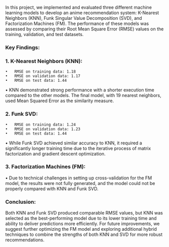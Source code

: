 In this project, we implemented and evaluated three different machine learning models to develop an anime recommendation system: K-Nearest Neighbors (KNN), Funk Singular Value Decomposition (SVD), and Factorization Machines (FM). The performance of these models was assessed by comparing their Root Mean Square Error (RMSE) values on the training, validation, and test datasets.

### Key Findings:

### 1.	K-Nearest Neighbors (KNN):
	•	RMSE on training data: 1.18
	•	RMSE on validation data: 1.17
	•	RMSE on test data: 1.44
•	KNN demonstrated strong performance with a shorter execution time compared to the other models. The final model, with 19 nearest neighbors, used Mean Squared Error as the similarity measure.

### 2.	Funk SVD:
	•	RMSE on training data: 1.24
	•	RMSE on validation data: 1.23
	•	RMSE on test data: 1.44
 •	While Funk SVD achieved similar accuracy to KNN, it required a significantly longer training time due to the iterative process of matrix factorization and gradient descent optimization.

### 3.	Factorization Machines (FM):
 •	Due to technical challenges in setting up cross-validation for the FM model, the results were not fully generated, and the model could not be properly compared with KNN and Funk SVD.

### Conclusion:

Both KNN and Funk SVD produced comparable RMSE values, but KNN was selected as the best-performing model due to its lower training time and ability to deliver predictions more efficiently. For future improvements, we suggest further optimizing the FM model and exploring additional hybrid techniques to combine the strengths of both KNN and SVD for more robust recommendations.
